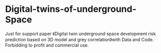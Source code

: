 # Digital-twins-of-underground-Space
Just for support paper 《Digital twin underground space development risk prediction based on 3D model and grey correlation》with Data and Code. Forbidding to profit and commercial use.
